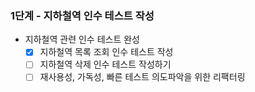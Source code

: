 ### 1단계 - 지하철역 인수 테스트 작성
* 지하철역 관련 인수 테스트 완성
  * [x] 지하철역 목록 조회 인수 테스트 작성
  * [ ] 지하철역 삭제 인수 테스트 작성하기
  * [ ] 재사용성, 가독성, 빠른 테스트 의도파악을 위한 리팩터링
